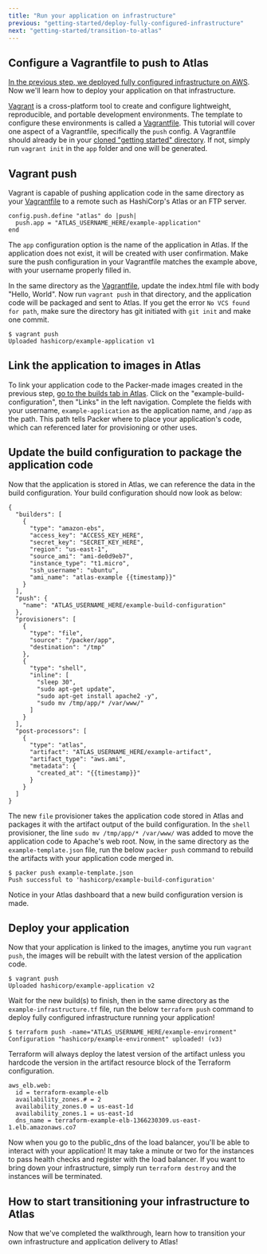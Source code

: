 ```yaml
---
title: "Run your application on infrastructure"
previous: "getting-started/deploy-fully-configured-infrastructure"
next: "getting-started/transition-to-atlas"
---
```

## Configure a Vagrantfile to push to Atlas
[In the previous step, we deployed fully configured infrastructure on AWS](/help/getting-started/deploy-fully-configured-infrastructure). Now we'll learn how to deploy your application on that infrastructure.

[Vagrant](https://vagrantup.com) is a cross-platform tool to create and configure lightweight, reproducible, and portable development environments. The template to configure these environments is called a [Vagrantfile](https://docs.vagrantup.com/v2/vagrantfile/index.html). This tutorial will cover one aspect of a Vagrantfile, specifically the `push` config. A Vagrantfile should already be in your [cloned "getting started" directory](https://github.com/hashicorp/atlas-examples/blob/master/getting-started/app/Vagrantfile). If not, simply run `vagrant init` in the `app` folder and one will be generated.

## Vagrant push
Vagrant is capable of pushing application code in the same directory as your [Vagrantfile](https://github.com/hashicorp/atlas-examples/blob/master/getting-started/app/Vagrantfile) to a remote such as HashiCorp's Atlas or an FTP server.

    config.push.define "atlas" do |push|
      push.app = "ATLAS_USERNAME_HERE/example-application"
    end

The `app` configuration option is the name of the application in Atlas. If the application does not exist, it will be created with user confirmation. Make sure the push configuration in your Vagrantfile matches the example above, with your username properly filled in.

In the same directory as the [Vagrantfile](https://github.com/hashicorp/atlas-examples/blob/master/getting-started/app/Vagrantfile), update the index.html file with body "Hello, World". Now run `vagrant push` in that directory, and the application code will be packaged and sent to Atlas. If you get the error `No VCS found for path`, make sure the directory has git initiated with `git init` and make one commit.

    $ vagrant push
    Uploaded hashicorp/example-application v1

## Link the application to images in Atlas
To link your application code to the Packer-made images created in the previous step, [go to the builds tab in Atlas](http://atlas.hashicorp.com/builds). Click on the "example-build-configuration", then "Links" in the left navigation. Complete the fields with your username, `example-application` as the application name, and `/app` as the path. This path tells Packer where to place your application's code, which can referenced later for provisioning or other uses.

## Update the build configuration to package the application code

Now that the application is stored in Atlas, we can reference the data in the build configuration. Your build configuration should now look as below:

    {
      "builders": [
        {
          "type": "amazon-ebs",
          "access_key": "ACCESS_KEY_HERE",
          "secret_key": "SECRET_KEY_HERE",
          "region": "us-east-1",
          "source_ami": "ami-de0d9eb7",
          "instance_type": "t1.micro",
          "ssh_username": "ubuntu",
          "ami_name": "atlas-example {{timestamp}}"
        }
      ],
      "push": {
        "name": "ATLAS_USERNAME_HERE/example-build-configuration"
      },
      "provisioners": [
        {
          "type": "file",
          "source": "/packer/app",
          "destination": "/tmp"
        },
        {
          "type": "shell",
          "inline": [
            "sleep 30",
            "sudo apt-get update",
            "sudo apt-get install apache2 -y",
            "sudo mv /tmp/app/* /var/www/"
          ]
        }
      ],
      "post-processors": [
        {
          "type": "atlas",
          "artifact": "ATLAS_USERNAME_HERE/example-artifact",
          "artifact_type": "aws.ami",
          "metadata": {
            "created_at": "{{timestamp}}"
          }
        }
      ]
    }

The new `file` provisioner takes the application code stored in Atlas and packages it with the artifact output of the build configuration. In the `shell` provisioner, the line `sudo mv /tmp/app/* /var/www/` was added to move the application code to Apache's web root. Now, in the same directory as the `example-template.json` file, run the below `packer push` command to rebuild the artifacts with your application code merged in.

    $ packer push example-template.json
    Push successful to 'hashicorp/example-build-configuration'

Notice in your Atlas dashboard that a new build configuration version is made.

## Deploy your application
Now that your application is linked to the images, anytime you run `vagrant push`, the images will be rebuilt with the latest version of the application code.

    $ vagrant push
    Uploaded hashicorp/example-application v2

Wait for the new build(s) to finish, then in the same directory as the `example-infrastructure.tf` file, run the below `terraform push` command to deploy fully configured infrastructure running your application!

    $ terraform push -name="ATLAS_USERNAME_HERE/example-environment"
    Configuration "hashicorp/example-environment" uploaded! (v3)

Terraform will always deploy the latest version of the artifact unless you hardcode the version in the artifact resource block of the Terraform configuration.

    aws_elb.web:
      id = terraform-example-elb
      availability_zones.# = 2
      availability_zones.0 = us-east-1d
      availability_zones.1 = us-east-1d
      dns_name = terraform-example-elb-1366230309.us-east-1.elb.amazonaws.co7

Now when you go to the public\_dns of the load balancer, you'll be able to interact with your application! It may take a minute or two for the instances to pass health checks and register with the load balancer. If you want to bring down your infrastructure, simply run `terraform destroy` and the instances will be terminated.

## How to start transitioning your infrastructure to Atlas
Now that we've completed the walkthrough, learn how to transition your own infrastructure and application delivery to Atlas!
